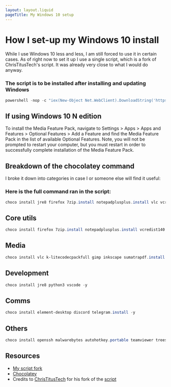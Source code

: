 ```yaml
---
layout: layout.liquid
pageTitle: My Windows 10 setup
---
```


# How I set-up my Windows 10 install

While I use Windows 10 less and less, I am still forced to use it in certain cases. As of right now to set it up I use a single script, which is a fork of ChrisTitusTech's script. It was already very close to what I would do anyway.

### The script is to be installed after installing and updating Windows

```powershell
powershell -nop -c "iex(New-Object Net.WebClient).DownloadString('https://git.io/JUbtQ')"
```

## If using Windows 10 N edition

To install the Media Feature Pack, navigate to Settings > Apps > Apps and Features > Optional Features > Add a Feature and find the Media Feature Pack in the list of available Optional Features. Note, you will not be prompted to restart your computer, but you must restart in order to successfully complete installation of the Media Feature Pack.

## Breakdown of the chocolatey command

I broke it down into categories in case I or someone else will find it useful:

### Here is the full command ran in the script:

```powershell
choco install jre8 firefox 7zip.install notepadplusplus.install vlc vcredist140 git.install openssh python3 malwarebytes autohotkey.portable teamviewer gimp vscode inkscape treesizefree k-litecodecpackfull winscp.install chocolateygui wireshark sumatrapdf.install irfanview microsoft-windows-terminal audacity everything qbittorrent steam tor-browser rufus cpu-z.install telegram.install etcher blender foobar2000 kitty discord handbrake sharex freefilesync obs-studio hwinfo element-desktop -y
```

## Core utils

```powershell
choco install firefox 7zip.install notepadplusplus.install vcredist140 git.install chocolateygui microsoft-windows-terminal everything -y
```

## Media

```powershell
choco install vlc k-litecodecpackfull gimp inkscape sumatrapdf.install irfanview audacity blender foobar2000 handbrake sharex obs-studio -y
```

## Development

```powershell
choco install jre8 python3 vscode -y
```

## Comms

```powershell
choco install element-desktop discord telegram.install -y
```

## Others

```powershell
choco install openssh malwarebytes autohotkey.portable teamviewer treesizefree winscp.install wireshark microsoft-windows-terminal etcher steam tor-browser rufus cpu-z.install freefilesync hwinfo -y
```

## Resources

- [My script fork](https://github.com/Kellegram/win10script)
- [Chocolatey](https://chocolatey.org/)
- Credits to [ChrisTitusTech](https://www.youtube.com/c/ChrisTitusTech) for his fork of the [script](https://github.com/ChrisTitusTech/win10script)
